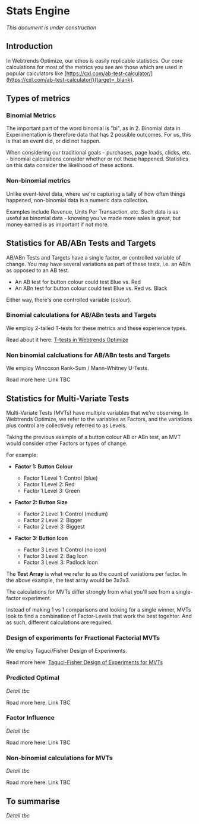 # Stats Engine

*This document is under construction*

## Introduction

In Webtrends Optimize, our ethos is easily replicable statistics. Our core calculations for most of the metrics you see are those which are used in popular calculators like [https://cxl.com/ab-test-calculator/](https://cxl.com/ab-test-calculator/){target=_blank}.

## Types of metrics 

### Binomial Metrics

The important part of the word binomial is "bi", as in 2. Binomial data in Experimentation is therefore data that has 2 possible outcomes. For us, this is that an event did, or did not happen. 

When considering our traditional goals - purchases, page loads, clicks, etc. - binomial calculations consider whether or not these happened. Statistics on this data consider the likelihood of these actions.

### Non-binomial metrics

Unlike event-level data, where we're capturing a tally of how often things happened, non-binomial data is a numeric data collection. 

Examples include Revenue, Units Per Transaction, etc. Such data is as useful as binomial data - knowing you've made more sales is great, but money earned is as important if not more.

## Statistics for AB/ABn Tests and Targets

AB/ABn Tests and Targets have a single factor, or controlled variable of change. You may have several variations as part of these tests, i.e. an AB/n as opposed to an AB test.

- An AB test for button colour could test Blue vs. Red
- An ABn test for button colour could test Blue vs. Red vs. Black

Either way, there's one controlled variable (colour).

### Binomial calculations for AB/ABn tests and Targets

We employ 2-tailed T-tests for these metrics and these experience types.

Read about it here: [T-tests in Webtrends Optimize](./t-tests)


### Non binomial calcluations for AB/ABn tests and Targets

We employ Wincoxon Rank-Sum / Mann-Whitney U-Tests.  

Road more here: Link TBC

## Statistics for Multi-Variate Tests

Multi-Variate Tests (MVTs) have multiple variables that we're observing. In Webtrends Optimize, we refer to the variables as Factors, and the variations plus control are collectively referred to as Levels.

Taking the previous example of a button colour AB or ABn test, an MVT would consider other Factors or types of change.

For example:

- **Factor 1: Button Colour**
    - Factor 1 Level 1: Control (blue)
    - Factor 1 Level 2: Red
    - Factor 1 Level 3: Green

- **Factor 2: Button Size**
    - Factor 2 Level 1: Control (medium)
    - Factor 2 Level 2: Bigger
    - Factor 2 Level 3: Biggest

- **Factor 3: Button Icon**
    - Factor 3 Level 1: Control (no icon)
    - Factor 3 Level 2: Bag Icon
    - Factor 3 Level 3: Padlock Icon

The **Test Array** is what we refer to as the count of variations per factor. In the above example, the test array would be 3x3x3.

The calculations for MVTs differ strongly from what you'll see from a single-factor experiment.

Instead of making 1 vs 1 comparisons and looking for a single winner, MVTs look to find a combination of Factor-Levels that work the best togehter. And as such, different calculations are required.

### Design of experiments for Fractional Factorial MVTs

We employ Taguci/Fisher Design of Experiments. 

Read more here: [Taguci-Fisher Design of Experiments for MVTs](./taguchi-fisher-design-of-experiments-mvt)

### Predicted Optimal 

*Detail tbc*

Road more here: Link TBC

### Factor Influence 

*Detail tbc*

Road more here: Link TBC

### Non-binomial calculations for MVTs

*Detail tbc*

Road more here: Link TBC

## To summarise

*Detail tbc*